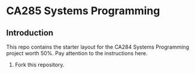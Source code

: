 # CA285 Systems Programming

## Introduction

This repo contains the starter layout for the CA284 Systems Programming project worth 50%.  Pay attention to the instructions here.

1. Fork this repository.




